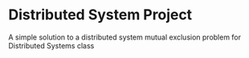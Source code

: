 # Distributed System Project
A simple solution to a distributed system mutual exclusion problem for Distributed Systems class
